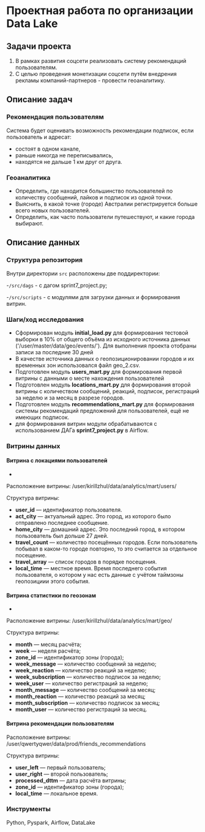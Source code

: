 # Проектная работа по организации Data Lake

## Задачи проекта

1. В рамках развития соцсети реализовать систему рекомендаций пользователям.
2. С целью проведения монетизации соцсети путём внедрения рекламы компаний-партнеров - провести геоаналитику.

## Описание задач

### Рекомендация пользователям

Система будет оценивать возможность рекомендации подписок, если пользователь и адресат:
* состоят в одном канале,
* раньше никогда не переписывались,
* находятся не дальше 1 км друг от друга.

### Геоаналитика

* Определить, где находится большинство пользователей по количеству сообщений, лайков и подписок из одной точки.
* Выяснить, в какой точке (городе) Австралии регистрируется больше всего новых пользователей.
* Определить, как часто пользователи путешествуют, и какие города выбирают.

## Описание данных

### Структура репозитория
Внутри директории `src` расположены две поддиректории:

-`/src/dags` - с дагом sprint7_project.py;

-`/src/scripts` - с модулями для загрузки данных и формирования витрин.

### Шаги/ход исследования
- Сформирован модуль **initial_load.py** для формирования тестовой выборки в 10% от общего объёма из исходного источника данных ('/user/master/data/geo/events/'). Для выполнения проекта отобраны записи за последние 30 дней
- В качестве источника данных о геопозиционировании городов и их временных зон использовался файл geo_2.csv. 
- Подготовлен модуль **users_mart.py** для формирования первой витрины с данными о месте нахождения пользователей
- Подготовлен модуль **locations_mart.py** для формирования второй витрины с количеством сообщений, реакций, подписок, регистраций за неделю и за месяц в разрезе городов.
- Подготовлен модуль **recommendations_mart.py** для формирования системы рекомендаций предложений для пользователей, ещё не имеющих подписок.
- для формирования витрин модули обрабатываются с использованием ДАГа **sprint7_project.py** в Airflow.

### Витрины данных

#### Витрина с локациями пользователей
- 
Расположение витрины: /user/kirillzhul/data/analytics/mart/users/

Структура витрины:

* **user_id** — идентификатор пользователя.
* **act_city** — актуальный адрес. Это город, из которого было отправлено последнее сообщение.
* **home_city** — домашний адрес. Это последний город, в котором пользователь был дольше 27 дней.
* **travel_count** — количество посещённых городов. Если пользователь побывал в каком-то городе повторно, то это
  считается за отдельное посещение.
* **travel_array** — список городов в порядке посещения.
* **local_time** — местное время. Время последнего события пользователя, о котором у нас есть данные с учётом таймзоны
  геопозициии этого события.


#### Витрина статистики по геозонам 
- 
Расположение витрины: /user/kirillzhul/data/analytics/mart/geo/

Структура витрины:

* **month** — месяц расчёта;
* **week** — неделя расчёта;
* **zone_id** — идентификатор зоны (города);
* **week_message** — количество сообщений за неделю;
* **week_reaction** — количество реакций за неделю;
* **week_subscription** — количество подписок за неделю;
* **week_user** — количество регистраций за неделю;
* **month_message** — количество сообщений за месяц;
* **month_reaction** — количество реакций за месяц;
* **month_subscription** — количество подписок за месяц;
* **month_user** — количество регистраций за месяц.

#### Витрина рекомендации пользователям

Расположение витрины: /user/qwertyqwer/data/prod/friends_recommendations

Структура витрины:

* **user_left** — первый пользователь;
* **user_right** — второй пользователь;
* **processed_dttm** — дата расчёта витрины;
* **zone_id** — идентификатор зоны (города);
* **local_time** — локальное время.


### Инструменты
Python, Pyspark, Airflow, DataLake
